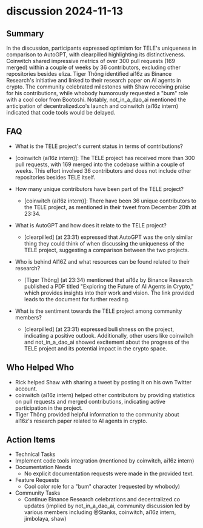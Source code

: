 # discussion 2024-11-13

## Summary

In the discussion, participants expressed optimism for TELE's uniqueness in comparison to AutoGPT, with clearpilled highlighting its distinctiveness. Coinwitch shared impressive metrics of over 300 pull requests (169 merged) within a couple of weeks by 36 contributors, excluding other repositories besides eliza. Tiger Thông identified ai16z as Binance Research's initiative and linked to their research paper on AI agents in crypto. The community celebrated milestones with Shaw receiving praise for his contributions, while whobody humorously requested a "bum" role with a cool color from Bootoshi. Notably, not_in_a_dao_ai mentioned the anticipation of decentralized.co's launch and coinwitch (ai16z intern) indicated that code tools would be delayed.

## FAQ

- What is the TELE project's current status in terms of contributions?
- [coinwitch (ai16z intern)]: The TELE project has received more than 300 pull requests, with 169 merged into the codebase within a couple of weeks. This effort involved 36 contributors and does not include other repositories besides TELE itself.

- How many unique contributors have been part of the TELE project?

    - [coinwitch (ai16z intern)]: There have been 36 unique contributors to the TELE project, as mentioned in their tweet from December 20th at 23:34.

- What is AutoGPT and how does it relate to the TELE project?

    - [clearpilled] (at 23:31) expressed that AutoGPT was the only similar thing they could think of when discussing the uniqueness of the TELE project, suggesting a comparison between the two projects.

- Who is behind AI16Z and what resources can be found related to their research?

    - [Tiger Thông] (at 23:34) mentioned that ai16z by Binance Research published a PDF titled "Exploring the Future of AI Agents in Crypto," which provides insights into their work and vision. The link provided leads to the document for further reading.

- What is the sentiment towards the TELE project among community members?
    - [clearpilled] (at 23:31) expressed bullishness on the project, indicating a positive outlook. Additionally, other users like coinwitch and not_in_a_dao_ai showed excitement about the progress of the TELE project and its potential impact in the crypto space.

## Who Helped Who

- Rick helped Shaw with sharing a tweet by posting it on his own Twitter account.
- coinwitch (ai16z intern) helped other contributors by providing statistics on pull requests and merged contributions, indicating active participation in the project.
- Tiger Thông provided helpful information to the community about ai16z's research paper related to AI agents in crypto.

## Action Items

- Technical Tasks
- Implement code tools integration (mentioned by coinwitch, ai16z intern)
- Documentation Needs
    - No explicit documentation requests were made in the provided text.
- Feature Requests
    - Cool color role for a "bum" character (requested by whobody)
- Community Tasks
    - Continue Binance Research celebrations and decentralized.co updates (implied by not_in_a_dao_ai, community discussion led by various members including @Stanks, coinwitch, ai16z intern, jimbolaya, shaw)
